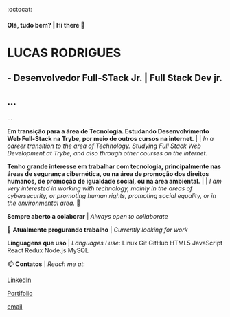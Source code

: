 :octocat: 
#### Olá, tudo bem? | Hi there 👋

# LUCAS RODRIGUES
## - Desenvolvedor Full-STack Jr. | Full Stack Dev jr.

...
 -
...

__Em transição para a área de Tecnologia. Estudando Desenvolvimento Web Full-Stack na Trybe, por meio de outros cursos na internet.__ |
| _In a career transition to the area of Technology. Studying Full Stack Web Development at Trybe, and also through other courses on the internet._


__Tenho grande interesse em trabalhar com tecnologia, principalmente nas áreas de segurança cibernética, ou na área de promoção dos direitos humanos, de promoção de igualdade social, ou na área ambiental.__ |
| _I am very interested in working with technology, mainly in the areas of cybersecurity, or promoting human rights, promoting social equality, or in the environmental area._ 🌱


__Sempre aberto a colaborar__ | _Always open to collaborate_

:briefcase: __Atualmente progurando trabalho__ | _Currently looking for work_

__Linguagens que uso__ | _Languages I use_:
Linux Git GitHub HTML5 JavaScript React Redux Node.js MySQL

:mailbox: __Contatos__ | _Reach me at_:

[LinkedIn](https://www.linkedin.com/in/lucas-rodrigues-de-castro/)

[Portifolio](https://lucas-rodrigues0.github.io/portifolio/)

[email](lucas.movimento@gmail.com)


